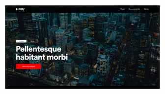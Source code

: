 ![Screenshot](https://github.com/Buildbox-ItSolutions/wordpress-developer-challenge/blob/main/wp-content/themes/desafio-wp/screenshot.png?raw=true)

